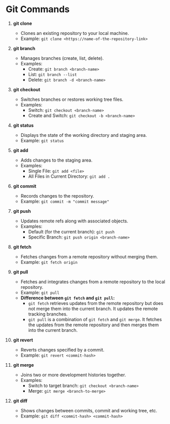 # Git Commands

1. **git clone**
   - Clones an existing repository to your local machine.
   - Example: `git clone <https://name-of-the-repository-link>`

2. **git branch**
   - Manages branches (create, list, delete).
   - Examples:
     - Create: `git branch <branch-name>`
     - List: `git branch --list`
     - Delete: `git branch -d <branch-name>`

3. **git checkout**
   - Switches branches or restores working tree files.
   - Examples:
     - Switch: `git checkout <branch-name>`
     - Create and Switch: `git checkout -b <branch-name>`

4. **git status**
   - Displays the state of the working directory and staging area.
   - Example: `git status`

5. **git add**
   - Adds changes to the staging area.
   - Examples:
     - Single File: `git add <file>`
     - All Files in Current Directory: `git add .`

6. **git commit**
   - Records changes to the repository.
   - Example: `git commit -m "commit message"`

7. **git push**
   - Updates remote refs along with associated objects.
   - Examples:
     - Default (for the current branch): `git push`
     - Specific Branch: `git push origin <branch-name>`

8. **git fetch**
   - Fetches changes from a remote repository without merging them.
   - Example: `git fetch origin`

9. **git pull**
   - Fetches and integrates changes from a remote repository to the local repository.
   - Example: `git pull`
   - **Difference between `git fetch` and `git pull`:**
     - `git fetch` retrieves updates from the remote repository but does not merge them into the current branch. It updates the remote tracking branches.
     - `git pull` is a combination of `git fetch` and `git merge`. It fetches the updates from the remote repository and then merges them into the current branch.

10. **git revert**
    - Reverts changes specified by a commit.
    - Example: `git revert <commit-hash>`

11. **git merge**
    - Joins two or more development histories together.
    - Examples:
      - Switch to target branch: `git checkout <branch-name>`
      - Merge: `git merge <branch-to-merge>`

12. **git diff**
    - Shows changes between commits, commit and working tree, etc.
    - Example: `git diff <commit-hash> <commit-hash>`
